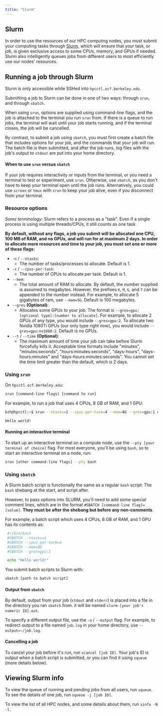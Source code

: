 ```yaml
---
title: "Slurm"
---
```


## Slurm

In order to use the resources of our HPC computng nodes, you must submit your
computing tasks through [Slurm][slurm], which will ensure that your task, or
job, is given exclusive access to some CPUs, memory, and GPUs if needed. Slurm
also intelligently queues jobs from different users to most efficiently use our
nodes' resources.

## Running a job through Slurm

Slurm is only accessible while SSHed into `hpcctl.ocf.berkeley.edu`.

Submitting a job to Slurm can be done in one of two ways: through `srun`, and
through `sbatch`.

When using `srun`, options are supplied using command-line flags, and the job
is attached to the terminal you run `srun` from. If there is a queue to run
jobs, the terminal will wait until your job starts running, and if the terminal
closes, the job will be cancelled.

By contrast, to submit a job using `sbatch`, you must first create a batch file
that includes options for your job, and the commands that your job will run.
The batch file is then submitted, and after the job runs, log files with the
job's output to `stdout` are put into your home directory.

#### When to use `srun` versus `sbatch`

If your job requires interactivity or inputs from the terminal, or you need a
terminal to test or experiment, use `srun`. Otherwise, use `sbatch`, as you
don't have to keep your terminal open until the job runs.
Alternatively, you could use `screen` or `tmux` with `srun` to keep your
job alive, even if you disconnect from your terminal.

### Resource options

*Some terminology:* Slurm refers to a process as a "task". Even if a single
process is using multiple threads/CPUs, it still counts as one task.

**By default, without any flags, a job you submit will be allocated one CPU,
100 MB of RAM, and no GPUs, and will run for at maximum 2 days. In order to
allocate more resources and time to your job, you must set one or more of these
flags:**

* `-n` / `--ntasks`:
    - The number of tasks/processes to allocate. Default is 1.
* `-c` / `--cpus-per-task`:
    - The number of CPUs to allocate per task. Default is 1.
* `--mem`:
    - The total amount of RAM to allocate. By default, the number supplied is
assumed to megabytes. However, the prefixes `K`, `M`, `G`, and `T` can be
appended to the number instead. For example, to allocate 5 gigabytes of ram,
use `--mem=5G`. Default is 100 megabytes.
* `--gres` **(Optional)**:
    - Allocates some GPUs to your job. The format is `--gres=gpu:[optional
type]:[number to allocate]`. For example, to allocate 2 GPUs of any type, you
would include `--gres=gpu:2`. To allocate two Nvidia 1080Ti GPUs (our only type
right now), you would include `--gres=gpu:nv1080:2`. Default is no GPUs.
* `--t` / `--time` **(Optional)**:
    - The maximum amount of time your job can take before Slurm forcefully
kills it. Acceptable time formats include "minutes", "minutes:seconds",
"hours:minutes:seconds", "days-hours", "days-hours:minutes" and
"days-hours:minutes:seconds". You cannot set the time limit greater than the
default, which is 2 days.

### Using `srun`

On `hpcctl.ocf.berkeley.edu`:

```bash
srun [command-line flags] [command to run]
```

For example, to run a job that uses 4 CPUs, 8 GB of RAM, and 1 GPU:

```bash
bzh@hpcctl:~$ srun --ntasks=1 --cpus-per-task=4 --mem=8G --gres=gpu:1 echo "Hello world!"

Hello world!
```

#### Running an interactive terminal

To start up an interactive terminal on a compute node, use the `--pty [your
terminal of choice]` flag. For most everyone, you'll be using `bash`, so to
start an interactive terminal on a node, run:

```bash
srun [other command-line flags] --pty bash
```

### Using `sbatch`

A Slurm batch script is functionally the same as a regular `bash` script: The
`bash` shebang at the start, and script after.

However, to pass options into SLURM, you'll need to add some special comment
lines, which are in the format `#SBATCH [command-line flag]=[value]`. **They
must be after the shebang but before any non-comments**.

For example, a batch script which uses 4 CPUs, 8 GB of RAM, and 1 GPU has its
contents as:

```bash
 #!/bin/bash
 #SBATCH --ntasks=1
 #SBATCH --cpus-per-task=4
 #SBATCH --mem=8G
 #SBATCH --gres=gpu:1

 echo "Hello world!"
```

You submit batch scripts to Slurm with:

```bash
sbatch [path to batch script]
```

#### Output from `sbatch`

By default, output from your job (`stdout` and `stderr`) is placed into a file
in the directory you ran `sbatch` from. it will be named `slurm-[your job's
numeric ID].out`.

To specify a different output file, use the `-o` / `--output` flag. For
example, to redirect output to a file named `job.log` in your home directory,
use `--output=~/job.log`.

#### Cancelling a job

To cancel your job before it's run, run `scancel [job ID]`. Your job's ID is
output when a batch script is submitted, or you can find it using `squeue`
(more details below).

## Viewing Slurm info

To view the queue of running and pending jobs from all users, run `squeue`. To
see the details of one job, run `squeue -j [job ID]`.

To view the list of all HPC nodes, and some details about them, run `sinfo -N
-l`.

[slurm]: https://slurm.schedmd.com/
